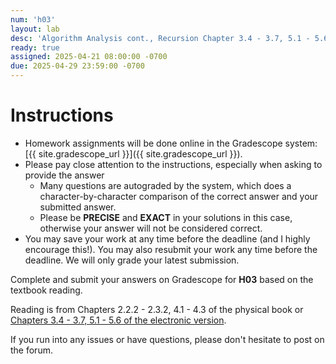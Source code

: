 ```yaml
---
num: 'h03'
layout: lab
desc: 'Algorithm Analysis cont., Recursion Chapter 3.4 - 3.7, 5.1 - 5.6'
ready: true
assigned: 2025-04-21 08:00:00 -0700
due: 2025-04-29 23:59:00 -0700
---
```


# Instructions

- Homework assignments will be done online in the Gradescope system: [{{ site.gradescope_url }}]({{ site.gradescope_url }}).
- Please pay close attention to the instructions, especially when asking to provide the answer
  - Many questions are autograded by the system, which does a character-by-character comparison of the correct answer and your submitted answer.
  - Please be **PRECISE** and **EXACT** in your solutions in this case, otherwise your answer will not be considered correct.
- You may save your work at any time before the deadline (and I highly encourage this!). You may also resubmit your work any time before the deadline. We will only grade your latest submission.

Complete and submit your answers on Gradescope for **H03** based on the textbook reading.

Reading is from Chapters 2.2.2 - 2.3.2, 4.1 - 4.3 of the physical book or [Chapters 3.4 - 3.7, 5.1 - 5.6 of the electronic version](https://runestone.academy/ns/books/published/pythonds/index.html).

If you run into any issues or have questions, please don't hesitate to post on the forum.
